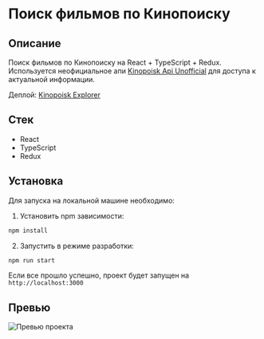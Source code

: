 # Поиск фильмов по Кинопоиску

## Описание

Поиск фильмов по Кинопоиску на React + TypeScript + Redux. Используется неофициальное апи [Kinopoisk Api Unofficial](https://kinopoiskapiunofficial.tech/) для доступа к актуальной информации.</br>

Деплой: [Kinopoisk Explorer](https://rizametovd.github.io/typescript-kinopoisk-explorer/)</br>

## Стек

- React
- TypeScript
- Redux

## Установка

Для запуска на локальной машине необходимо:</br>

1. Установить npm зависимости:</br>

```sh
npm install
```

2. Запустить в режиме разработки:</br>

```sh
npm run start
```

Если все прошло успешно, проект будет запущен на `http://localhost:3000`

## Превью
![Превью проекта](./public/preview.gif)
